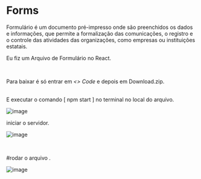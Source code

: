 # Forms

Formulário é um documento pré-impresso onde são preenchidos os dados e informações, que permite a formalização das comunicações, o registro e o controle das atividades das organizações, como empresas ou instituições estatais.

Eu fiz um Arquivo de Formulário no React.

<br>
 
Para baixar é só entrar em  *<> Code*  e depois em Download.zip.

<br>
E executar o comando [ npm start ]  no terminal no local do arquivo.
<br>

![image](https://github.com/lucasmdcv/Forms/assets/111598752/61482c3a-7980-49d2-a2aa-a4d91f259114)

iniciar o servidor.

![image](https://github.com/lucasmdcv/Forms/assets/111598752/ba6f9270-09bc-4512-af46-2b66617bf424)

<br>

#rodar o arquivo .


![image](https://github.com/lucasmdcv/Forms/assets/111598752/0ae8d52c-1c88-4d25-a0ed-56c072b79019)

